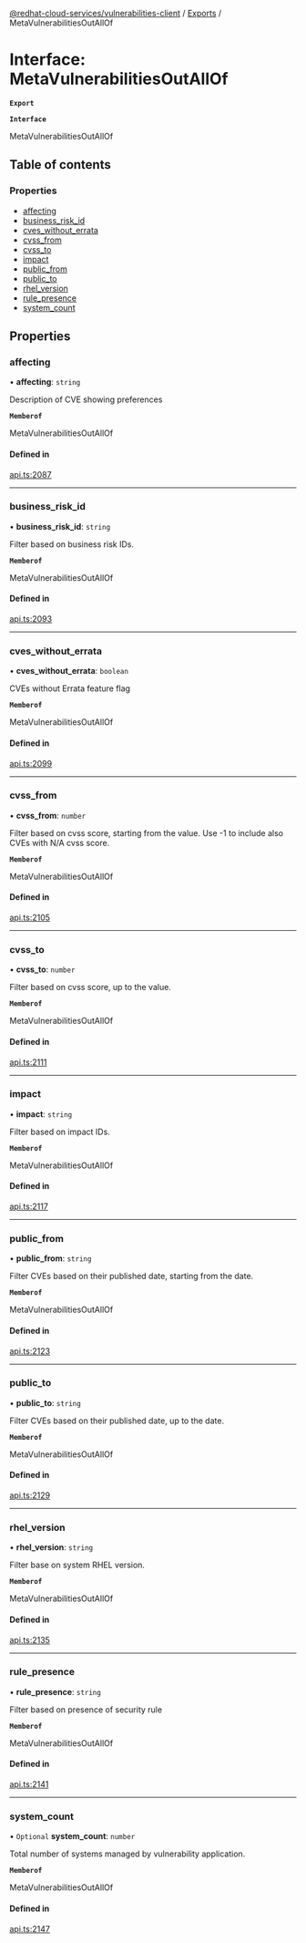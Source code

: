 [@redhat-cloud-services/vulnerabilities-client](../README.md) / [Exports](../modules.md) / MetaVulnerabilitiesOutAllOf

# Interface: MetaVulnerabilitiesOutAllOf

**`Export`**

**`Interface`**

MetaVulnerabilitiesOutAllOf

## Table of contents

### Properties

- [affecting](MetaVulnerabilitiesOutAllOf.md#affecting)
- [business\_risk\_id](MetaVulnerabilitiesOutAllOf.md#business_risk_id)
- [cves\_without\_errata](MetaVulnerabilitiesOutAllOf.md#cves_without_errata)
- [cvss\_from](MetaVulnerabilitiesOutAllOf.md#cvss_from)
- [cvss\_to](MetaVulnerabilitiesOutAllOf.md#cvss_to)
- [impact](MetaVulnerabilitiesOutAllOf.md#impact)
- [public\_from](MetaVulnerabilitiesOutAllOf.md#public_from)
- [public\_to](MetaVulnerabilitiesOutAllOf.md#public_to)
- [rhel\_version](MetaVulnerabilitiesOutAllOf.md#rhel_version)
- [rule\_presence](MetaVulnerabilitiesOutAllOf.md#rule_presence)
- [system\_count](MetaVulnerabilitiesOutAllOf.md#system_count)

## Properties

### affecting

• **affecting**: `string`

Description of CVE showing preferences

**`Memberof`**

MetaVulnerabilitiesOutAllOf

#### Defined in

[api.ts:2087](https://github.com/RedHatInsights/javascript-clients/blob/master/packages/vulnerabilities/git-api/api.ts#L2087)

___

### business\_risk\_id

• **business\_risk\_id**: `string`

Filter based on business risk IDs.

**`Memberof`**

MetaVulnerabilitiesOutAllOf

#### Defined in

[api.ts:2093](https://github.com/RedHatInsights/javascript-clients/blob/master/packages/vulnerabilities/git-api/api.ts#L2093)

___

### cves\_without\_errata

• **cves\_without\_errata**: `boolean`

CVEs without Errata feature flag

**`Memberof`**

MetaVulnerabilitiesOutAllOf

#### Defined in

[api.ts:2099](https://github.com/RedHatInsights/javascript-clients/blob/master/packages/vulnerabilities/git-api/api.ts#L2099)

___

### cvss\_from

• **cvss\_from**: `number`

Filter based on cvss score, starting from the value. Use -1 to include also CVEs with N/A cvss score.

**`Memberof`**

MetaVulnerabilitiesOutAllOf

#### Defined in

[api.ts:2105](https://github.com/RedHatInsights/javascript-clients/blob/master/packages/vulnerabilities/git-api/api.ts#L2105)

___

### cvss\_to

• **cvss\_to**: `number`

Filter based on cvss score, up to the value.

**`Memberof`**

MetaVulnerabilitiesOutAllOf

#### Defined in

[api.ts:2111](https://github.com/RedHatInsights/javascript-clients/blob/master/packages/vulnerabilities/git-api/api.ts#L2111)

___

### impact

• **impact**: `string`

Filter based on impact IDs.

**`Memberof`**

MetaVulnerabilitiesOutAllOf

#### Defined in

[api.ts:2117](https://github.com/RedHatInsights/javascript-clients/blob/master/packages/vulnerabilities/git-api/api.ts#L2117)

___

### public\_from

• **public\_from**: `string`

Filter CVEs based on their published date, starting from the date.

**`Memberof`**

MetaVulnerabilitiesOutAllOf

#### Defined in

[api.ts:2123](https://github.com/RedHatInsights/javascript-clients/blob/master/packages/vulnerabilities/git-api/api.ts#L2123)

___

### public\_to

• **public\_to**: `string`

Filter CVEs based on their published date, up to the date.

**`Memberof`**

MetaVulnerabilitiesOutAllOf

#### Defined in

[api.ts:2129](https://github.com/RedHatInsights/javascript-clients/blob/master/packages/vulnerabilities/git-api/api.ts#L2129)

___

### rhel\_version

• **rhel\_version**: `string`

Filter base on system RHEL version.

**`Memberof`**

MetaVulnerabilitiesOutAllOf

#### Defined in

[api.ts:2135](https://github.com/RedHatInsights/javascript-clients/blob/master/packages/vulnerabilities/git-api/api.ts#L2135)

___

### rule\_presence

• **rule\_presence**: `string`

Filter based on presence of security rule

**`Memberof`**

MetaVulnerabilitiesOutAllOf

#### Defined in

[api.ts:2141](https://github.com/RedHatInsights/javascript-clients/blob/master/packages/vulnerabilities/git-api/api.ts#L2141)

___

### system\_count

• `Optional` **system\_count**: `number`

Total number of systems managed by vulnerability application.

**`Memberof`**

MetaVulnerabilitiesOutAllOf

#### Defined in

[api.ts:2147](https://github.com/RedHatInsights/javascript-clients/blob/master/packages/vulnerabilities/git-api/api.ts#L2147)
